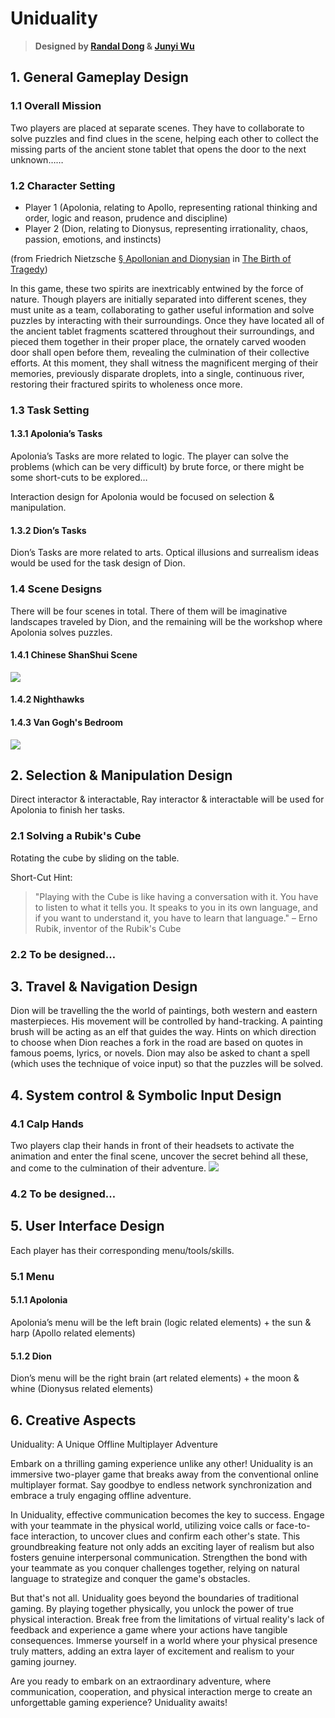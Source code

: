 # Uniduality

> **Designed by [Randal Dong](https://github.com/randaldong) & [Junyi Wu](https://github.com/pei-lu)**

## 1. General Gameplay Design

### 1.1 Overall Mission

Two players are placed at separate scenes. They have to collaborate to solve puzzles and find clues in the scene, helping each other to collect the missing parts of the ancient stone tablet that opens the door to the next unknown……

### 1.2 Character Setting

- Player 1 (Apolonia, relating to Apollo, representing rational thinking and order, logic and reason, prudence and discipline)
- Player 2 (Dion, relating to Dionysus, representing irrationality, chaos, passion, emotions, and instincts)

(from Friedrich Nietzsche [§ Apollonian and Dionysian](https://en.wikipedia.org/wiki/Friedrich_Nietzsche#Apollonian_and_Dionysian) in [The Birth of Tragedy](https://en.wikipedia.org/wiki/The_Birth_of_Tragedy))

In this game, these two spirits are inextricably entwined by the force of nature. Though players are initially separated into different scenes, they must unite as a team, collaborating to gather useful information and solve puzzles by interacting with their surroundings. Once they have located all of the ancient tablet fragments scattered throughout their surroundings, and pieced them together in their proper place, the ornately carved wooden door shall open before them, revealing the culmination of their collective efforts. At this moment, they shall witness the magnificent merging of their memories, previously disparate droplets, into a single, continuous river, restoring their fractured spirits to wholeness once more.

### 1.3 Task Setting

#### 1.3.1 Apolonia’s Tasks

Apolonia’s Tasks are more related to logic. The player can solve the problems (which can be very difficult) by brute force, or there might be some short-cuts to be explored…

Interaction design for Apolonia would be focused on selection & manipulation.

#### 1.3.2 Dion’s Tasks

Dion’s Tasks are more related to arts. Optical illusions and surrealism ideas would be used for the task design of Dion.

### 1.4 Scene Designs
There will be four scenes in total. There of them will be imaginative landscapes traveled by Dion, and the remaining will be the workshop where Apolonia solves puzzles. 

#### 1.4.1 Chinese ShanShui Scene
![](https://i.imgur.com/RKWAKMu.jpg)

#### 1.4.2 Nighthawks

#### 1.4.3 Van Gogh's Bedroom
![](https://i.imgur.com/s4B7EOm.jpg)

## 2. Selection & Manipulation Design

Direct interactor & interactable, Ray interactor & interactable will be used for Apolonia to finish her tasks.

### 2.1 Solving a Rubik's Cube

Rotating the cube by sliding on the table.

Short-Cut Hint:

> "Playing with the Cube is like having a conversation with it. You have to listen to what it tells you. It speaks to you in its own language, and if you want to understand it, you 
> have to learn that language." 
> – Erno Rubik, inventor of the Rubik's Cube

### 2.2 To be designed…

## 3. Travel & Navigation Design

Dion will be travelling the the world of paintings, both western and eastern masterpieces. His movement will be controlled by hand-tracking. A painting brush will be acting as an elf that guides the way. Hints on which direction to choose when Dion reaches a fork in the road are based on quotes in famous poems, lyrics, or novels. Dion may also be asked to chant a spell (which uses the technique of voice input) so that the puzzles will be solved.

## 4. System control & Symbolic Input Design

### 4.1 Calp Hands

Two players clap their hands in front of their headsets to activate the animation and enter the final scene, uncover the secret behind all these, and come to the culmination of their adventure.
![](https://i.imgur.com/BWDlHPL.png)

### 4.2 To be designed…

## 5. User Interface Design

Each player has their corresponding menu/tools/skills.

### 5.1 Menu

#### 5.1.1 Apolonia

Apolonia’s menu will be the left brain (logic related elements) + the sun & harp (Apollo related elements)

#### 5.1.2 Dion

Dion’s menu will be the right brain (art related elements) + the moon & whine (Dionysus related elements)

## 6. Creative Aspects

Uniduality: A Unique Offline Multiplayer Adventure

Embark on a thrilling gaming experience unlike any other! Uniduality is an immersive two-player game that breaks away from the conventional online multiplayer format. Say goodbye to endless network synchronization and embrace a truly engaging offline adventure.

In Uniduality, effective communication becomes the key to success. Engage with your teammate in the physical world, utilizing voice calls or face-to-face interaction, to uncover clues and confirm each other's state. This groundbreaking feature not only adds an exciting layer of realism but also fosters genuine interpersonal communication. Strengthen the bond with your teammate as you conquer challenges together, relying on natural language to strategize and conquer the game's obstacles.

But that's not all. Uniduality goes beyond the boundaries of traditional gaming. By playing together physically, you unlock the power of true physical interaction. Break free from the limitations of virtual reality's lack of feedback and experience a game where your actions have tangible consequences. Immerse yourself in a world where your physical presence truly matters, adding an extra layer of excitement and realism to your gaming journey.

Are you ready to embark on an extraordinary adventure, where communication, cooperation, and physical interaction merge to create an unforgettable gaming experience? Uniduality awaits!
